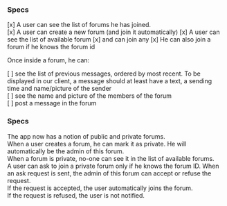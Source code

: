 ### Specs

[x] A user can see the list of forums he has joined.  
[x] A user can create a new forum (and join it automatically)
[x] A user can see the list of available forum
[x] and can join any
[x] He can also join a forum if he knows the forum id

Once inside a forum, he can:

[ ] see the list of previous messages, ordered by most recent. To be displayed in our client, a message should at least have a text, a sending time and name/picture of the sender  
[ ] see the name and picture of the members of the forum  
[ ] post a message in the forum

### Specs

The app now has a notion of public and private forums.  
When a user creates a forum, he can mark it as private. He will automatically be the admin of this forum.  
When a forum is private, no-one can see it in the list of available forums.  
A user can ask to join a private forum only if he knows the forum ID.
When an ask request is sent, the admin of this forum can accept or refuse the request.  
If the request is accepted, the user automatically joins the forum.  
If the request is refused, the user is not notified.
